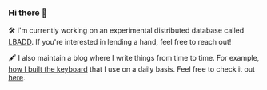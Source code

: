 ### Hi there 👋

🛠 I'm currently working on an experimental distributed database called [LBADD](https://github.com/tomarrell/lbadd). If you're interested in lending a hand, feel free to reach out!

🖋 I also maintain a blog where I write things from time to time. For example, [how I built the keyboard](https://blog.tomarrell.com/post/how_to_prevent_rsi) that I use on a daily basis. Feel free to check it out [here](https://blog.tomarrell.com/).

<!--
**tomarrell/tomarrell** is a ✨ _special_ ✨ repository because its `README.md` (this file) appears on your GitHub profile.

Here are some ideas to get you started:

- 🔭 I’m currently working on ...
- 🌱 I’m currently learning ...
- 👯 I’m looking to collaborate on ...
- 🤔 I’m looking for help with ...
- 💬 Ask me about ...
- 📫 How to reach me: ...
- 😄 Pronouns: ...
- ⚡ Fun fact: ...
-->
